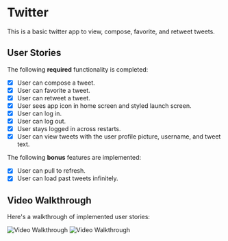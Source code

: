 # Twitter

This is a basic twitter app to view, compose, favorite, and retweet tweets.

## User Stories

The following **required** functionality is completed:

- [x] User can compose a tweet. 
- [x] User can favorite a tweet.
- [x] User can retweet a tweet.
- [x] User sees app icon in home screen and styled launch screen.
- [x] User can log in. 
- [x] User can log out.
- [x] User stays logged in across restarts.
- [x] User can view tweets with the user profile picture, username, and tweet text.

The following **bonus** features are implemented:

- [x] User can pull to refresh.
- [x] User can load past tweets infinitely.

## Video Walkthrough

Here's a walkthrough of implemented user stories:

<img src='https://recordit.co/17jO6tS8cC.gif' title='Video Walkthrough' width='' alt='Video Walkthrough' />

<img src="https://recordit.co/pZ5LL2gfZ9.gif" title='Video Walkthrough' width='' alt='Video Walkthrough' />

